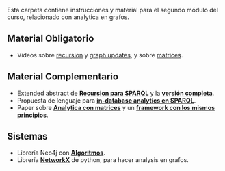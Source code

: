 Esta carpeta contiene instrucciones y material para el segundo módulo del curso, relacionado con analytica en grafos. 

## Material Obligatorio 
- Videos sobre [recursion](https://drive.google.com/file/d/1vx9kezAy0KE1O6gH9q8NMj_z6qDZEXG_/view?usp=sharing) y [graph updates](https://drive.google.com/file/d/1-jcxJW4k_p8vrIC2VO0qXBDMC29Tb0LD/view?usp=sharing), y sobre [matrices]().

## Material Complementario
- Extended abstract de **[Recursion para SPARQL](https://adriansoto.cl/pdf/recsparql.pdf)** y la **[versión completa](https://adriansoto.cl/pdf/recsparql-journal.pdf)**.
- Propuesta de lenguaje para **[in-database analytics en SPARQL](https://adriansoto.cl/pdf/sparqal.pdf)**.
- Paper sobre **[Analytica con matrices](http://citeseerx.ist.psu.edu/viewdoc/download?doi=10.1.1.167.3637&rep=rep1&type=pdf)** y un **[framework con los mismos principios](https://arxiv.org/pdf/1503.07241.pdf)**.

## Sistemas 
- Librería Neo4j con **[Algoritmos](https://neo4j.com/docs/graph-data-science/current/algorithms/)**.
- Librería **[NetworkX](https://networkx.github.io/)** de python, para hacer analysis en grafos. 
